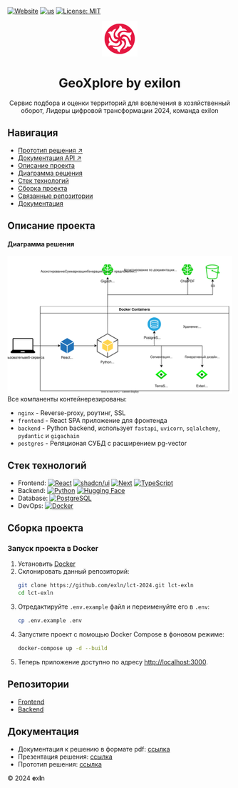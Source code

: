 [![Website](https://img.shields.io/website-up-down-green-red/http/shields.io.svg)](https://lct.undfnd.ru/)
[![us](https://img.shields.io/badge/exilon-lct_2024-purple)](https://github.com/exln/)
[![License: MIT](https://img.shields.io/badge/License-MIT-yellow.svg)](https://opensource.org/licenses/MIT)
<br />
<div align="center">

  <a href="https://github.com/exln/lct-2024">
    <img src="docs/static/img/logo.png" alt="Logo" width="80" height="80">
  </a>

  <h1 align="center"> GeoXplore by exilon</h1>

  <p align="center">
    Сервис подбора и оценки территорий для вовлечения в хозяйственный оборот, Лидеры цифровой трансформации&nbsp;2024, команда&nbsp;exilon
    <br />
  </p>
</div>

## Навигация
- [Прототип решения ↗](https://land.undfnd.ru/landing)
- [Документация API ↗](https://lct.undfnd.ru/docs/)
- [Описание проекта](#desc)
- [Диаграмма решения](#arch)
- [Стек технологий](#stack)
- [Сборка проекта](#launch)
- [Связанные репозитории](#repo)
- [Документация](#docs)

<a name="desc"></a>
## Описание проекта


<a name="arch"></a>
#### Диаграмма решения
![arch](docs/static/svg/arch.svg)<br>
Все компаненты контейнерезированы:
- `nginx` - Reverse-proxy, роутинг, SSL
- `frontend` - React SPA приложение для фронтенда
- `backend` - Python backend, использует `fastapi`, `uvicorn`, `sqlalchemy`, `pydantic` и `gigachain`
- `postgres` - Реляционая СУБД с расширением pg-vector

<a name="stack"></a>
## Стек технологий

- Frontend:
  [![React](https://img.shields.io/badge/React-61DAFB?logo=react&logoColor=black)](https://reactjs.org/)
  [![shadcn/ui](https://img.shields.io/badge/shadcn%2Fui-000?logo=shadcnui&logoColor=fff)](#)
  [![Next](https://img.shields.io/badge/Next-FFF?logo=nextdotjs&logoColor=black)](https://nextjs.org/)
  [![TypeScript](https://img.shields.io/badge/TypeScript-3178C6?logo=typescript&logoColor=white)](https://www.typescriptlang.org/)
- Backend:
   [![Python](https://img.shields.io/badge/Python-3776AB?logo=python&logoColor=white)](https://www.python.org/)
  [![Hugging Face](https://img.shields.io/badge/Hugging%20Face-FFD21E?logo=huggingface&logoColor=000)](#)
- Database:
  [![PostgreSQL](https://img.shields.io/badge/PostgreSQL-4169E1?logo=postgresql&logoColor=white)](https://www.postgresql.org/)
- DevOps:
  [![Docker](https://img.shields.io/badge/Docker-2496ED?logo=docker&logoColor=white)](https://www.docker.com/)

<a name="launch"></a>

## Сборка проекта

### Запуск проекта в Docker

1. Установить [Docker](https://www.docker.com/get-started)
2. Склонировать данный репозиторий:
    ```bash
    git clone https://github.com/exln/lct-2024.git lct-exln
    cd lct-exln
    ```
2. Отредактируйте `.env.example` файл и переименуйте его в `.env`:
    ```bash
    cp .env.example .env
    ```
3. Запустите проект с помощью Docker Compose в фоновом режиме:
    ```bash
    docker-compose up -d --build
    ```
4. Теперь приложение доступно по адресу [http://localhost:3000](http://localhost:3000).


<a name="repo"></a>

## Репозитории
- [Frontend](https://github.com/exln/lct-2024-front)
- [Backend](https://github.com/exln/lct-2024-back)

<a name="docs"></a>

## Документация

- Документация к решению в формате pdf: [ссылка](https://disk.yandex.ru/i/rM8Ia-njA-Heuw)
- Презентация решения: [ссылка]()
- Прототип решения: [ссылка]()


&copy; 2024 **e**x**l**n
